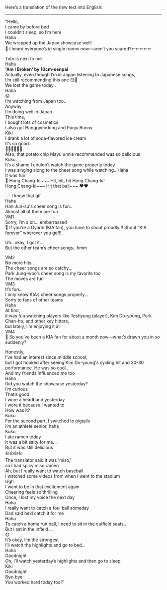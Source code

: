 Here’s a translation of the new text into English:

---

"Hello,  
I came by before bed  
I couldn’t sleep, so I’m here  
Haha  
We wrapped up the Japan showcase well!  
🌊 I heard everyone’s in single rooms now—aren’t you scared?ㅠㅠㅠㅠㅠ  

Toto is next to me  
Haha  
**'Am I Broken' by 10cm-senpai**  
Actually, even though I’m in Japan listening to Japanese songs,  
I’m still recommending this one 😏💓  
We lost the game today..  
Haha  
😞  
I’m watching from Japan too..  
Anyway  
I’m doing well in Japan  
This time,  
I bought lots of cosmetics  
I also got Hanggyeodong and Panju Bunny  
Kiki  
I drank a lot of soda-flavored ice cream  
It’s so good..  
💓💓💓💓💓💓  
Also, that potato chip Mayu unnie recommended was so delicious  
Kuku  
It’s a shame I couldn’t watch the game properly today  
I was singing along to the cheer song while watching.. Haha  
It was fun  
🌊 Hong Chang-ki~~~ Hit, hit, hit Hong Chang-ki!  
Hong Chang-ki~~~ Hit that ball~~~ ❤️❤️  

-.-
I know that gif  
Haha  
Han Jun-su's cheer song is fun..  
Almost all of them are fun  
VM1  
Sorry, I’m a bit… embarrassed  
🌊 If you’re a Gyarin (KIA fan), you have to shout proudly!!! Shout “KIA forever” wherever you go!!!  

Uh...okay, I got it..  
But the other team’s cheer songs.. hmm  

VM2  
No more hits..  
The cheer songs are so catchy...  
Park Jung-woo’s cheer song is my favorite too  
The moves are fun  
VM3  
It’s fun...  
I only know KIA’s cheer songs properly...  
Sorry to fans of other teams  
Haha  
At first,  
it was fun watching players like Teshyung (player), Kim Do-young, Park Chan-ho, and other key hitters,  
but lately, I’m enjoying it all  
VM4  
🌊 So you’ve been a KIA fan for about a month now—what’s drawn you in so suddenly?  

Honestly,  
I’ve had an interest since middle school,  
but I got hooked after seeing Kim Do-young's cycling hit and 30-30 performance. He was so cool...  
And my friends influenced me too  
Haha  
Did you watch the showcase yesterday?  
I’m curious  
That’s good  
I wore a headband yesterday  
I wore it because I wanted to  
How was it?  
Kuku  
For the second part, I switched to pigtails  
I’m an athlete senior, haha  
Kuku  
I ate ramen today  
It was a bit salty for me...  
But it was still delicious  
👍👍👍👍  
The translator said it was 'miso,'  
so I had spicy miso ramen  
Ah, but I really want to watch baseball  
I watched some videos from when I went to the stadium  
Ugh  
I want to be in that excitement again  
Cheering feels so thrilling  
Once, I lost my voice the next day  
Haha  
I really want to catch a foul ball someday  
Dad said he’d catch it for me  
Haha  
To catch a home run ball, I need to sit in the outfield seats..  
But I sat in the infield...  
😞  
It’s okay, I’m the strongest  
I’ll watch the highlights and go to bed...  
Haha  
Goodnight  
Oh, I’ll watch yesterday’s highlights and then go to sleep  
Kiki  
Goodnight  
Bye-bye  
You worked hard today too!"
